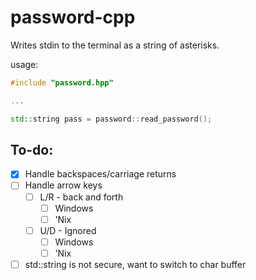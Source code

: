 # password-cpp
Writes stdin to the terminal as a string of asterisks.

usage:
```c++
#include "password.hpp"

...

std::string pass = password::read_password();

```

## To-do: 
- [x] Handle backspaces/carriage returns
- [ ] Handle arrow keys
    - [ ] L/R - back and forth
        - [ ] Windows
        - [ ] 'Nix
    - [ ] U/D - Ignored
        - [ ] Windows
        - [ ] 'Nix
- [ ] std::string is not secure, want to switch to char buffer